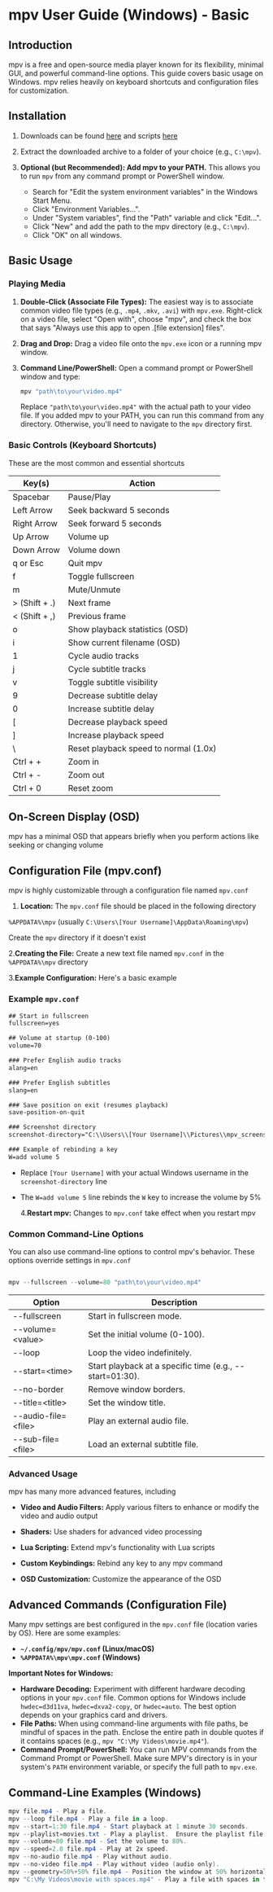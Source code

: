 # mpv User Guide (Windows) - Basic

<!-- toc -->

## Introduction

mpv is a free and open-source media player known for its flexibility, minimal GUI, and powerful command-line options. This guide covers basic usage on Windows. mpv relies heavily on keyboard shortcuts and configuration files for customization.

## Installation

1. Downloads can be found [here](https://mpv.io/installation/) and scripts [here](https://github.com/mpv-player/mpv/wiki/User-Scripts)

2. Extract the downloaded archive to a folder of your choice (e.g., `C:\mpv`).

3. **Optional (but Recommended): Add mpv to your PATH.** This allows you to run `mpv` from any command prompt or PowerShell window.

   - Search for "Edit the system environment variables" in the Windows Start Menu.
   - Click "Environment Variables...".
   - Under "System variables", find the "Path" variable and click "Edit...".
   - Click "New" and add the path to the mpv directory (e.g., `C:\mpv`).
   - Click "OK" on all windows.

## Basic Usage

### Playing Media

1. **Double-Click (Associate File Types):** The easiest way is to associate common video file types (e.g., `.mp4`, `.mkv`, `.avi`) with `mpv.exe`. Right-click on a video file, select "Open with", choose "mpv", and check the box that says "Always use this app to open .[file extension] files".

2. **Drag and Drop:** Drag a video file onto the `mpv.exe` icon or a running mpv window.

3. **Command Line/PowerShell:** Open a command prompt or PowerShell window and type:

   ```powershell
   mpv "path\to\your\video.mp4"
   ```

   Replace `"path\to\your\video.mp4"` with the actual path to your video file. If you added mpv to your PATH, you can run this command from any directory. Otherwise, you'll need to navigate to the `mpv` directory first.

### Basic Controls (Keyboard Shortcuts)

These are the most common and essential shortcuts

| Key(s)        | Action                                |
| ------------- | ------------------------------------- |
| Spacebar      | Pause/Play                            |
| Left Arrow    | Seek backward 5 seconds               |
| Right Arrow   | Seek forward 5 seconds                |
| Up Arrow      | Volume up                             |
| Down Arrow    | Volume down                           |
| q or Esc      | Quit mpv                              |
| f             | Toggle fullscreen                     |
| m             | Mute/Unmute                           |
| > (Shift + .) | Next frame                            |
| < (Shift + ,) | Previous frame                        |
| o             | Show playback statistics (OSD)        |
| i             | Show current filename (OSD)           |
| 1             | Cycle audio tracks                    |
| j             | Cycle subtitle tracks                 |
| v             | Toggle subtitle visibility            |
| 9             | Decrease subtitle delay               |
| 0             | Increase subtitle delay               |
| [             | Decrease playback speed               |
| ]             | Increase playback speed               |
| \             | Reset playback speed to normal (1.0x) |
| Ctrl + +      | Zoom in                               |
| Ctrl + -      | Zoom out                              |
| Ctrl + 0      | Reset zoom                            |

## On-Screen Display (OSD)

mpv has a minimal OSD that appears briefly when you perform actions like seeking or changing volume

## Configuration File (mpv.conf)

mpv is highly customizable through a configuration file named `mpv.conf`

1. **Location:** The `mpv.conf` file should be placed in the following directory

`%APPDATA%\mpv` (usually `C:\Users\[Your Username]\AppData\Roaming\mpv`)

Create the `mpv` directory if it doesn't exist

2.**Creating the File:** Create a new text file named `mpv.conf` in the `%APPDATA%\mpv` directory

3.**Example Configuration:** Here's a basic example

### Example `mpv.conf`

```txt
## Start in fullscreen
fullscreen=yes

## Volume at startup (0-100)
volume=70

### Prefer English audio tracks
alang=en

### Prefer English subtitles
slang=en

### Save position on exit (resumes playback)
save-position-on-quit

### Screenshot directory
screenshot-directory="C:\\Users\\[Your Username]\\Pictures\\mpv_screenshots"

### Example of rebinding a key
W=add volume 5

```

- Replace `[Your Username]` with your actual Windows username in the `screenshot-directory` line

- The `W=add volume 5` line rebinds the `W` key to increase the volume by 5%

  4.**Restart mpv:** Changes to `mpv.conf` take effect when you restart mpv

### Common Command-Line Options

You can also use command-line options to control mpv's behavior. These options override settings in `mpv.conf`

```powershell

mpv --fullscreen --volume=80 "path\to\your\video.mp4"

```

| Option               | Description                                              |
| -------------------- | -------------------------------------------------------- |
| --fullscreen         | Start in fullscreen mode.                                |
| --volume=\<value>    | Set the initial volume (0-100).                          |
| --loop               | Loop the video indefinitely.                             |
| --start=\<time>      | Start playback at a specific time (e.g., --start=01:30). |
| --no-border          | Remove window borders.                                   |
| --title=\<title>     | Set the window title.                                    |
| --audio-file=\<file> | Play an external audio file.                             |
| --sub-file=\<file>   | Load an external subtitle file.                          |

### Advanced Usage

mpv has many more advanced features, including

- **Video and Audio Filters:** Apply various filters to enhance or modify the video and audio output

- **Shaders:** Use shaders for advanced video processing

- **Lua Scripting:** Extend mpv's functionality with Lua scripts

- **Custom Keybindings:** Rebind any key to any mpv command

- **OSD Customization:** Customize the appearance of the OSD

## Advanced Commands (Configuration File)

Many mpv settings are best configured in the `mpv.conf` file (location varies by OS). Here are some examples:

- **`~/.config/mpv/mpv.conf` (Linux/macOS)**
- **`%APPDATA%\mpv\mpv.conf` (Windows)**

**Important Notes for Windows:**

- **Hardware Decoding:** Experiment with different hardware decoding options in your `mpv.conf` file. Common options for Windows include `hwdec=d3d11va`, `hwdec=dxva2-copy`, or `hwdec=auto`. The best option depends on your graphics card and drivers.
- **File Paths:** When using command-line arguments with file paths, be mindful of spaces in the path. Enclose the entire path in double quotes if it contains spaces (e.g., `mpv "C:\My Videos\movie.mp4"`).
- **Command Prompt/PowerShell:** You can run MPV commands from the Command Prompt or PowerShell. Make sure MPV's directory is in your system's `PATH` environment variable, or specify the full path to `mpv.exe`.

## Command-Line Examples (Windows)

```powershell
mpv file.mp4 - Play a file.
mpv --loop file.mp4 - Play a file in a loop.
mpv --start=1:30 file.mp4 - Start playback at 1 minute 30 seconds.
mpv --playlist=movies.txt - Play a playlist.  Ensure the playlist file uses Windows-style line endings (CRLF).
mpv --volume=80 file.mp4 - Set the volume to 80%.
mpv --speed=2.0 file.mp4 - Play at 2x speed.
mpv --no-audio file.mp4 - Play without audio.
mpv --no-video file.mp4 - Play without video (audio only).
mpv --geometry=50%+50% file.mp4 - Position the window at 50% horizontal and vertical.
mpv "C:\My Videos\movie with spaces.mp4" - Play a file with spaces in the filename.
```
